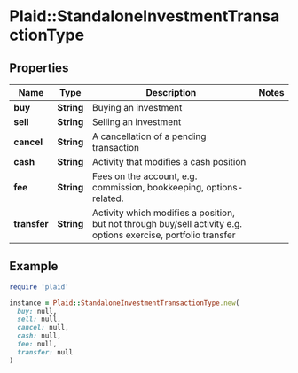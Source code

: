 # Plaid::StandaloneInvestmentTransactionType

## Properties

| Name | Type | Description | Notes |
| ---- | ---- | ----------- | ----- |
| **buy** | **String** | Buying an investment |  |
| **sell** | **String** | Selling an investment |  |
| **cancel** | **String** | A cancellation of a pending transaction |  |
| **cash** | **String** | Activity that modifies a cash position |  |
| **fee** | **String** | Fees on the account, e.g. commission, bookkeeping, options-related. |  |
| **transfer** | **String** | Activity which modifies a position, but not through buy/sell activity e.g. options exercise, portfolio transfer |  |

## Example

```ruby
require 'plaid'

instance = Plaid::StandaloneInvestmentTransactionType.new(
  buy: null,
  sell: null,
  cancel: null,
  cash: null,
  fee: null,
  transfer: null
)
```

